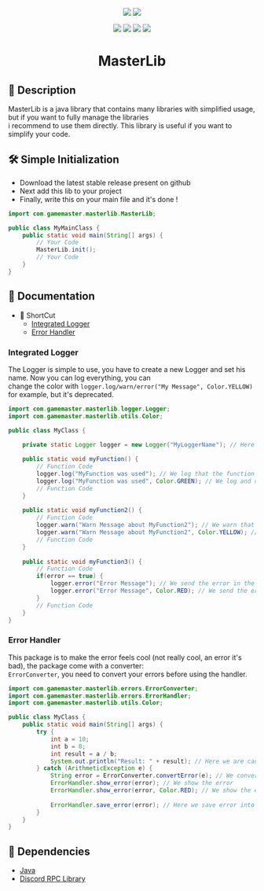 <p align="center"> 
  <img src="https://img.shields.io/badge/Version-0.0.54_dev-blue?style=for-the-badge">
  <img src="https://img.shields.io/badge/License-MIT-green?style=for-the-badge">
</p>

<p align="center">
  <img src="https://img.shields.io/badge/Author-GameMasterDev-blue?style=flat-square">
  <img src="https://img.shields.io/badge/Open%20Source-Yes-darkgreen?style=flat-square">
  <img src="https://img.shields.io/badge/Maintained%3F-Yes-lightblue?style=flat-square">
  <img src="https://img.shields.io/badge/Written%20In-Java-orange?style=flat-square">
</p>
<center><h1>MasterLib</h1></center>

## 📜 Description

MasterLib is a java library that contains many libraries with simplified usage, but if you want to fully manage the libraries<br>
i recommend to use them directly. This library is useful if you want to simplify your code. 


## 🛠️ Simple Initialization

- Download the latest stable release present on github
- Next add this lib to your project
- Finally, write this on your main file and it's done !

```java
import com.gamemaster.masterlib.MasterLib;

public class MyMainClass {
    public static void main(String[] args) {
        // Your Code
        MasterLib.init();
        // Your Code
    }
}
```

## 📁 Documentation
- 🧷 ShortCut
  - [Integrated Logger](#integrated-logger)
  - [Error Handler](#error-handler)

### Integrated Logger
The Logger is simple to use, you have to create a new Logger and set his name. Now you can log everything, you can <br>
change the color with `logger.log/warn/error("My Message", Color.YELLOW)` for example, but it's deprecated.

```java
import com.gamemaster.masterlib.logger.Logger;
import com.gamemaster.masterlib.utils.Color;

public class MyClass {

    private static Logger logger = new Logger("MyLoggerName"); // Here we set the Prefix: "[MyLoggerName] my log".
    
    public static void myFunction() {
        // Function Code
        logger.log("MyFunction was used"); // We log that the function was used.
        logger.log("MyFunction was used", Color.GREEN); // We log and change the log color for this time (Deprecated).
        // Function Code
    }
    
    public static void myFunction2() {
        // Function Code
        logger.warn("Warn Message about MyFunction2"); // We warn that it's a little problem about the function.
        logger.warn("Warn Message about MyFunction2", Color.YELLOW); // We log and change the log color for this time (Deprecated).
        // Function Code
    }
    
    public static void myFunction3() {
        // Function Code
        if(error == true) {
            logger.error("Error Message"); // We send the error in the function.
            logger.error("Error Message", Color.RED); // We send the error and change the log color for this time (Deprecated).
        }
        // Function Code
    }
}
```

### Error Handler

This package is to make the error feels cool (not really cool, an error it's bad), the package come with a converter: <br>
`ErrorConverter`, you need to convert your errors before using the handler.

```java
import com.gamemaster.masterlib.errors.ErrorConverter;
import com.gamemaster.masterlib.errors.ErrorHandler;
import com.gamemaster.masterlib.utils.Color;

public class MyClass {
    public static void main(String[] args) {
        try {
            int a = 10;
            int b = 0;
            int result = a / b;
            System.out.println("Result: " + result); // Here we are causing an error, only to activate the catch function
        } catch (ArithmeticException e) {
            String error = ErrorConverter.convertError(e); // We convert the error
            ErrorHandler.show_error(error); // We show the error
            ErrorHandler.show_error(error, Color.RED); // We show the error with color red (Deprecated)
            
            ErrorHandler.save_error(error); // Here we save error into a log file.
        }
    }
}
```

## 🧰 Dependencies

- [Java](https://javadl.oracle.com/webapps/download/AutoDL?BundleId=249203_b291ca3e0c8548b5a51d5a5f50063037)
- [Discord RPC Library](../libs/java-discord-rpc-2.0.1-all.jar)